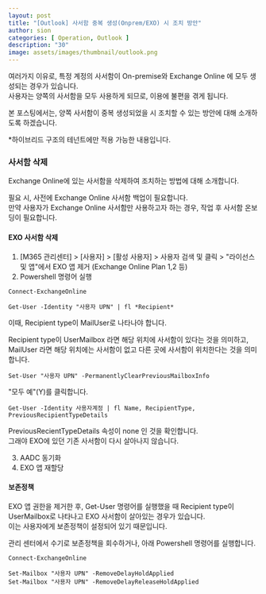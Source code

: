 ```yaml
---
layout: post
title: "[Outlook] 사서함 중복 생성(Onprem/EXO) 시 조치 방안"
author: sion
categories: [ Operation, Outlook ]
description: "30"
image: assets/images/thumbnail/outlook.png
---
```


여러가지 이유로, 특정 계정의 사서함이 On-premise와 Exchange Online 에 모두 생성되는 경우가 있습니다.  
사용자는 양쪽의 사서함을 모두 사용하게 되므로, 이용에 불편을 겪게 됩니다.  

본 포스팅에서는, 양쪽 사서함이 중복 생성되었을 시 조치할 수 있는 방안에 대해 소개하도록 하겠습니다.  


*하이브리드 구조의 테넌트에만 적용 가능한 내용입니다.  


### 사서함 삭제

Exchange Online에 있는 사서함을 삭제하여 조치하는 방법에 대해 소개합니다.  

필요 시, 사전에 Exchange Online 사서함 백업이 필요합니다.  
만약 사용자가 Exchange Online 사서함만 사용하고자 하는 경우, 작업 후 사서함 온보딩이 필요합니다.  


#### EXO 사서함 삭제

1. [M365 관리센터] > [사용자] > [활성 사용자] > 사용자 검색 및 클릭 > "라이선스 및 앱"에서 EXO 앱 제거 (Exchange Online Plan 1,2 등)  
2. Powershell 명령어 실행  

```
Connect-ExchangeOnline
```
```
Get-User -Identity "사용자 UPN" | fl *Recipient*
```
이때, Recipient type이 MailUser로 나타나야 합니다.  

Recipient type이 UserMailbox 라면 해당 위치에 사서함이 있다는 것을 의미하고,  
MailUser 라면 해당 위치에는 사서함이 없고 다른 곳에 사서함이 위치한다는 것을 의미합니다.  

```
Set-User "사용자 UPN" -PermanentlyClearPreviousMailboxInfo
```
"모두 예"(Y)를 클릭합니다.  

```
Get-User -Identity 사용자계정 | fl Name, RecipientType, PreviousRecipientTypeDetails
```
PreviousRecientTypeDetails 속성이 none 인 것을 확인합니다.  
그래야 EXO에 있던 기존 사서함이 다시 살아나지 않습니다.  

3. AADC 동기화  
4. EXO 앱 재할당  


#### 보존정책

EXO 앱 권한을 제거한 후, Get-User 명령어를 실행했을 때 Recipient type이 UserMailbox로 나타나고 EXO 사서함이 살아있는 경우가 있습니다.  
이는 사용자에게 보존정책이 설정되어 있기 때문입니다.

관리 센터에서 수기로 보존정책을 회수하거나, 아래 Powershell 명령어를 실행합니다.  
```
Connect-ExchangeOnline

Set-Mailbox "사용자 UPN" -RemoveDelayHoldApplied
Set-Mailbox "사용자 UPN" -RemoveDelayReleaseHoldApplied
```

